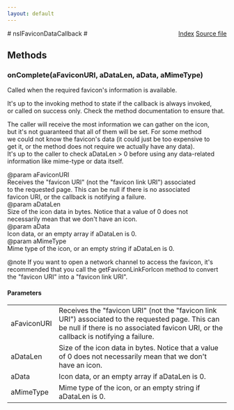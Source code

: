 ```yaml
---
layout: default
---
```

<div class='links' style='float:right'><a href="../index.html">Index</a>
<a href="http://dxr.mozilla.org/mozilla-central/source/toolkit/components/places/nsIFaviconService.idl">Source file</a>
</div>
# nsIFaviconDataCallback #

## Methods ##

### onComplete(aFaviconURI, aDataLen, aData, aMimeType) ###
  
Called when the required favicon's information is available.  
  
It's up to the invoking method to state if the callback is always invoked,  
or called on success only.  Check the method documentation to ensure that.  
  
The caller will receive the most information we can gather on the icon,  
but it's not guaranteed that all of them will be set.  For some method  
we could not know the favicon's data (it could just be too expensive to  
get it, or the method does not require we actually have any data).  
It's up to the caller to check aDataLen > 0 before using any data-related  
information like mime-type or data itself.  
  
@param aFaviconURI  
       Receives the "favicon URI" (not the "favicon link URI") associated  
       to the requested page.  This can be null if there is no associated  
       favicon URI, or the callback is notifying a failure.  
@param aDataLen  
       Size of the icon data in bytes.  Notice that a value of 0 does not  
       necessarily mean that we don't have an icon.  
@param aData  
       Icon data, or an empty array if aDataLen is 0.  
@param aMimeType  
       Mime type of the icon, or an empty string if aDataLen is 0.  
  
@note If you want to open a network channel to access the favicon, it's  
      recommended that you call the getFaviconLinkForIcon method to convert  
      the "favicon URI" into a "favicon link URI".  
  

#### Parameters ####

<table>

<tr>
<td>aFaviconURI</td>
<td>       Receives the "favicon URI" (not the "favicon link URI") associated  
       to the requested page.  This can be null if there is no associated  
       favicon URI, or the callback is notifying a failure.  
</td>
</tr>

<tr>
<td>aDataLen</td>
<td>       Size of the icon data in bytes.  Notice that a value of 0 does not  
       necessarily mean that we don't have an icon.  
</td>
</tr>

<tr>
<td>aData</td>
<td>       Icon data, or an empty array if aDataLen is 0.  
</td>
</tr>

<tr>
<td>aMimeType</td>
<td>       Mime type of the icon, or an empty string if aDataLen is 0.  
</td>
</tr>

</table>
